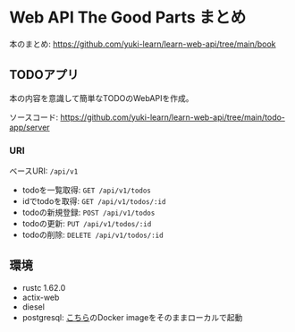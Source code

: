 # Web API The Good Parts まとめ
本のまとめ: https://github.com/yuki-learn/learn-web-api/tree/main/book

## TODOアプリ
本の内容を意識して簡単なTODOのWebAPIを作成。

ソースコード: https://github.com/yuki-learn/learn-web-api/tree/main/todo-app/server

### URI
ベースURI: `/api/v1`

* todoを一覧取得: `GET /api/v1/todos`
* idでtodoを取得: `GET /api/v1/todos/:id`
* todoの新規登録: `POST /api/v1/todos`
* todoの更新: `PUT /api/v1/todos/:id`
* todoの削除: `DELETE /api/v1/todos/:id`

## 環境
* rustc 1.62.0
* actix-web
* diesel
* postgresql: [こちら](https://hub.docker.com/layers/postgres/library/postgres/12/images/sha256-15017a063c249afe1a87f6c6b163eddc3205601040b22c0f8b10625ae6c75402?context=explore)のDocker imageをそのままローカルで起動